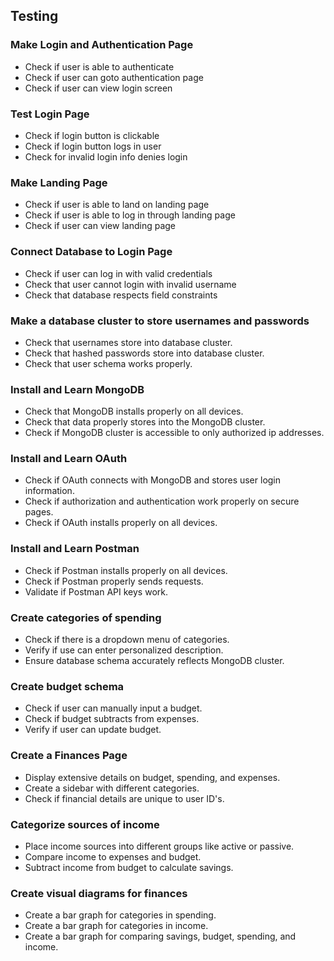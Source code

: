## Testing
### Make Login and Authentication Page
- Check if user is able to authenticate
- Check if user can goto authentication page
- Check if user can view login screen
### Test Login Page
- Check if login button is clickable
- Check if login button logs in user
- Check for invalid login info denies login
### Make Landing Page
- Check if user is able to land on landing page
- Check if user is able to log in through landing page
- Check if user can view landing page
### Connect Database to Login Page
- Check if user can log in with valid credentials
- Check that user cannot login with invalid username
- Check that database respects field constraints
### Make a database cluster to store usernames and passwords
- Check that usernames store into database cluster.
- Check that hashed passwords store into database cluster.
- Check that user schema works properly.
### Install and Learn MongoDB
- Check that MongoDB installs properly on all devices.
- Check that data properly stores into the MongoDB cluster.
- Check if MongoDB cluster is accessible to only authorized ip addresses.
### Install and Learn OAuth
- Check if OAuth connects with MongoDB and stores user login information.
- Check if authorization and authentication work properly on secure pages.
- Check if OAuth installs properly on all devices.
### Install and Learn Postman
- Check if Postman installs properly on all devices.
- Check if Postman properly sends requests.
- Validate if Postman API keys work.
### Create categories of spending
- Check if there is a dropdown menu of categories.
- Verify if use can enter personalized description.
- Ensure database schema accurately reflects MongoDB cluster.
### Create budget schema
- Check if user can manually input a budget.
- Check if budget subtracts from expenses.
- Verify if user can update budget. 
### Create a Finances Page
- Display extensive details on budget, spending, and expenses.
- Create a sidebar with different categories.
- Check if financial details are unique to user ID's.
### Categorize sources of income
- Place income sources into different groups like active or passive.
- Compare income to expenses and budget.
- Subtract income from budget to calculate savings.
### Create visual diagrams for finances
- Create a bar graph for categories in spending.
- Create a bar graph for categories in income.
- Create a bar graph for comparing savings, budget, spending, and income.
